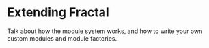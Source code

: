 # Extending Fractal

Talk about how the module system works, and how to write your own custom modules and module factories.
